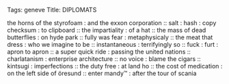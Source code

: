 Tags: geneve
Title: DIPLOMATS
  
the horns of the styrofoam : and the exxon corporation :: salt : hash : copy checksum : to clipboard :: the impartiality : of a hat :: the mass of dead butterflies : on hyde park :: fully was fear : metaphysicaly :: the meat that dress : who we imagine to be :: instantaneous : terrifyingly so :: fuck : furt : apron to apron :: a super quick ride : passing the united nations :: charlatanism : enterprise architecture :: no voice : blame the cigars :: kintsugi : imperfections :: 
the duty free : at land ho :: the cost of medication : on the left side of öresund :: enter mandy™ : after the tour of scania